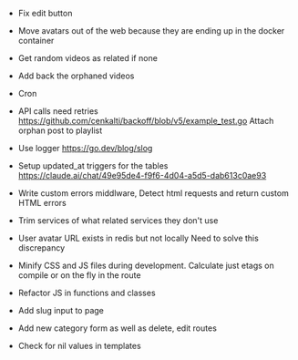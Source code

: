 * Fix edit button

* Move avatars out of the web because they are
  ending up in the docker container

* Get random videos as related if none
* Add back the orphaned videos

* Cron
* API calls need retries
  https://github.com/cenkalti/backoff/blob/v5/example_test.go
  Attach orphan post to playlist

* Use logger
  https://go.dev/blog/slog

* Setup updated_at triggers for the tables
  https://claude.ai/chat/49e95de4-f9f6-4d04-a5d5-dab613c0ae93

* Write custom errors middlware,
  Detect html requests and return custom HTML errors
  
* Trim services of what related services they don't use

* User avatar URL exists in redis but not locally
  Need to solve this discrepancy

* Minify CSS and JS files during development.
  Calculate just etags on compile or on the fly in the route

* Refactor JS in functions and classes
* Add slug input to page
* Add new category form as well as delete, edit routes
* Check for nil values in templates